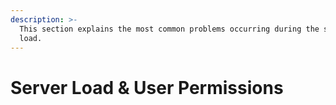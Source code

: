 ```yaml
---
description: >-
  This section explains the most common problems occurring during the server
  load.
---
```


# Server Load & User Permissions

